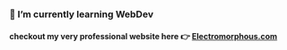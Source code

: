 <!--### Hi there 👋-->

### 🌱 I’m currently learning WebDev

#### checkout my very professional website here 👉 [Electromorphous.com](https://youtu.be/dQw4w9WgXcQ)

<!--
**Electromorphous/Electromorphous** is a ✨ _special_ ✨ repository because its `README.md` (this file) appears on your GitHub profile.

Here are some ideas to get you started:

- 🔭 I’m currently working on ...
- 🌱 I’m currently learning ...
- 👯 I’m looking to collaborate on ...
- 🤔 I’m looking for help with ...
- 💬 Ask me about ...
- 📫 How to reach me: ...
- 😄 Pronouns: ...
- ⚡ Fun fact: ...
-->
